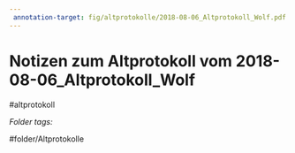 ```yaml
---
 annotation-target: fig/altprotokolle/2018-08-06_Altprotokoll_Wolf.pdf
---
```

# Notizen zum Altprotokoll vom 2018-08-06_Altprotokoll_Wolf
#altprotokoll



 *Folder tags:*

#folder/Altprotokolle